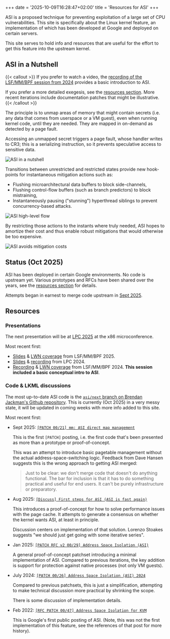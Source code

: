 +++
date = '2025-10-09T16:28:47+02:00'
title = 'Resources for ASI'
+++

ASI is a proposed technique for preventing exploitation of a large set of CPU
vulnerabilities. This site is specifically about the Linux kernel feature, an
implementation of which has been developed at Google and deployed on certain
servers.

This site serves to hold info and resources that are useful for the effort to
get this feature into the upstream kernel.

## ASI in a Nutshell

{{< callout >}}
If you prefer to watch a video, the [recording of the LSF/MM/BPF session from
2024](https://www.youtube.com/watch?v=DxaN6X_fdlI) provides a basic introduction
to ASI.

If you prefer a more detailed exegesis, see the [resources section](#resources).
More recent iterations include documentation patches that might be illustrative.
{{< /callout >}}

The principle is to unmap areas of memory that might contain secrets (i.e. any
data that comes from userspace or a VM guest), even when running kernel code,
until they are needed. They are mapped in on-demand as detected by a page fault.

Accessing an unmapped secret triggers a page fault, whose handler writes to CR3;
this is a serializing instruction, so it prevents speculative access to
sensitive data.

![ASI in a nutshell](asi_nutshell.svg)

Transitions between unrestricted and restricted states provide new hook-points for instantaneous mitigation actions such as:

- Flushing microarchitectural data buffers to block side-channels,
- Flushing control-flow buffers (such as branch predictors) to block
  mistraining,
- Instantaneously pausing ("stunning") hyperthread siblings to prevent
  concurrency-based attacks.

![ASI high-level flow](asi_high_level_flow.svg)

By restricting those actions to the instants where truly needed, ASI hopes to
amortize their cost and thus enable robust mitigations that would otherwise be
too expensive.

![ASI avoids mitigation costs](asi_no_cost.svg)

## Status (Oct 2025)

ASI has been deployed in certain Google environments. No code is upstream yet.
Various prototypes and RFCs have been shared over the years, see the [resources
section](#resources) for details.

Attempts began in earnest to merge code upstream in [Sept
2025](https://lore.kernel.org/all/20250924-b4-asi-page-alloc-v1-0-2d861768041f@google.com/T/#t).

## Resources

### Presentations

The next presentation will be at [LPC 2025](https://lpc.events/event/19/program)
at the x86 microconference.

Most recent first:

- [Slides](https://docs.google.com/presentation/u/1/d/1waibhMBXhfJ2qVEz8KtXop9MZ6UyjlWmK71i0WIH7CY/edit?slide=id.p#slide=id.p)
  & [LWN coverage](https://lwn.net/Articles/1016013/) from LSF/MM/BPF 2025.
- [Slides](https://lpc.events/event/18/contributions/1761/attachments/1549/3230/ASI%20LPC2024.pdf)
  & [recording](https://www.youtube.com/watch?v=uzJ-Z4dzT0c) from LPC 2024.
- [Recording](https://www.youtube.com/watch?v=DxaN6X_fdlI) & [LWN
  coverage](https://lwn.net/Articles/974390/) from LSF/MM/BPF 2024. **This
  session included a basic conceptual intro to ASI**.

### Code & LKML discussions

The most up-to-date ASI code is the [`asi/next` branch on Brendan Jackman's
Github repository](https://github.com/bjackman/linux/tree/asi/next). This is
currently (Oct 2025) in a very messy state, it will be updated in coming weeks
with more info added to this site.

Most recent first:

- Sept 2025: [`[PATCH 00/21] mm: ASI direct map management`](https://lore.kernel.org/all/20250924-b4-asi-page-alloc-v1-0-2d861768041f@google.com/T/#t)

  This is the first `[PATCH]` posting, i.e. the first code that's been presented
  as more than a prototype or proof-of-concept.

  This was an attempt to introduce basic pagetable management without the actual
  address-space-switching logic. Feedback from Dave Hansen suggests this is the
  wrong approach to getting ASI merged:

  > Just to be clear: we don't merge code that doesn't do anything
  > functional. The bar for inclusion is that it has to do something
  > practical and useful for end users. It can't be purely infrastructure or
  > preparatory.

- Aug 2025: [`[Discuss] First steps for ASI (ASI is fast
  again)`](https://lore.kernel.org/all/20250812173109.295750-1-jackmanb@google.com/)

  This introduces a proof-of-concept for how to solve performance issues with
  the page cache. It attempts to generate a consensus on whether the kernel
  wants ASI, at least in principle.

  Discussion centers on implementation of that solution. Lorenzo Stoakes
  suggests "we should just get going with some iterative series".

- Jan 2025: [`[PATCH RFC v2 00/29] Address Space Isolation
  (ASI)`](https://lore.kernel.org/linux-mm/20250110-asi-rfc-v2-v2-0-8419288bc805@google.com/)

  A general proof-of-concept patchset introducing a minimal implementation of
  ASI. Compared to previous iterations, the key addition is support for
  protection against native processes (not only VM guests).

- July 2024: [`[PATCH 00/26] Address Space Isolation (ASI)
  2024`](https://lore.kernel.org/linux-mm/20240712-asi-rfc-24-v1-0-144b319a40d8@google.com/)

  Compared to previous patchsets, this is just a simplification, attempting to
  make technical discussion more practical by shrinking the scope.

  There is some discussion of implementation details.

- Feb 2022: [`[RFC PATCH 00/47] Address Space Isolation for
  KVM`](https://lore.kernel.org/all/20220223052223.1202152-1-junaids@google.com/)

  This is Google's first public posting of ASI. (Note, this was not the first
  implementation of this feature, see the references of that post for more
  history).
